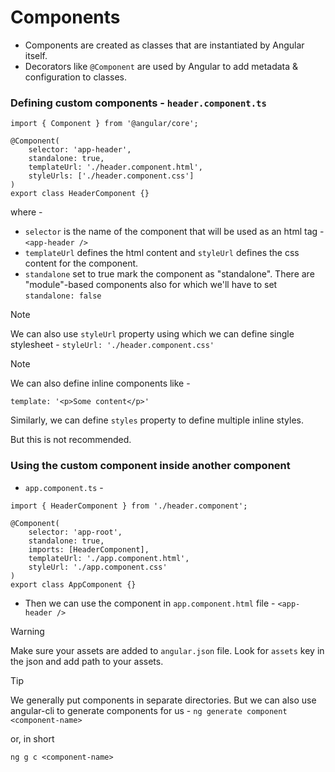 # Components
- Components are created as classes that are instantiated by Angular itself.
- Decorators like `@Component` are used by Angular to add metadata & configuration to classes.

### Defining custom components - `header.component.ts`
```
import { Component } from '@angular/core';

@Component(
    selector: 'app-header',
    standalone: true,
    templateUrl: './header.component.html',
    styleUrls: ['./header.component.css']
)
export class HeaderComponent {}
```

where -
- `selector` is the name of the component that will be used as an html tag - `<app-header />`
- `templateUrl` defines the html content and `styleUrl` defines the css content for the component.
- `standalone` set to true mark the component as "standalone". There are "module"-based components also for which we'll have to set `standalone: false`

> [!NOTE]
> We can also use `styleUrl` property using which we can define single stylesheet -
> `styleUrl: './header.component.css'`

> [!NOTE]
> We can also define inline components like -
> ```
> template: '<p>Some content</p>'
> ```
> Similarly, we can define `styles` property to define multiple inline styles.
>
> But this is not recommended.

### Using the custom component inside another component
- `app.component.ts` -
```
import { HeaderComponent } from './header.component';

@Component(
    selector: 'app-root',
    standalone: true,
    imports: [HeaderComponent],
    templateUrl: './app.component.html',
    styleUrl: './app.component.css'
)
export class AppComponent {}
```
- Then we can use the component in `app.component.html` file - `<app-header />`

> [!WARNING]
> Make sure your assets are added to `angular.json` file.
> Look for `assets` key in the json and add path to your assets.

> [!TIP]
> We generally put components in separate directories. But we can also use angular-cli to generate components for us -
> `ng generate component <component-name>`
>
> or, in short
>
> `ng g c <component-name>`

